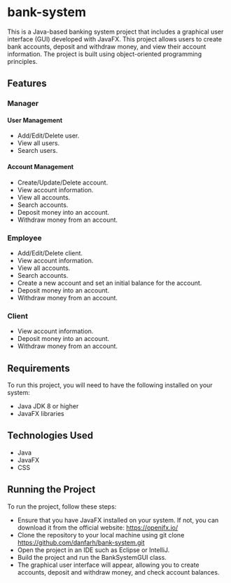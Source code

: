 # bank-system
This is a Java-based banking system project that includes a graphical user interface (GUI) developed with JavaFX. 
This project allows users to create bank accounts, deposit and withdraw money, and view their account information. The project is built using object-oriented programming principles.

## Features
### Manager
#### User Management
- Add/Edit/Delete user.
- View all users.
- Search users.
#### Account Management
- Create/Update/Delete account.
- View account information.
- View all accounts.
- Search accounts.
- Deposit money into an account.
- Withdraw money from an account.
### Employee
- Add/Edit/Delete client.
- View account information.
- View all accounts.
- Search accounts.
- Create a new account and set an initial balance for the account.
- Deposit money into an account.
- Withdraw money from an account.
### Client
- View account information.
- Deposit money into an account.
- Withdraw money from an account.

## Requirements
To run this project, you will need to have the following installed on your system:
- Java JDK 8 or higher
- JavaFX libraries

## Technologies Used
- Java
- JavaFX
- CSS

## Running the Project
To run the project, follow these steps:
- Ensure that you have JavaFX installed on your system. If not, you can download it from the official website: https://openjfx.io/
- Clone the repository to your local machine using git clone https://github.com/danfarh/bank-system.git
- Open the project in an IDE such as Eclipse or IntelliJ.
- Build the project and run the BankSystemGUI class.
- The graphical user interface will appear, allowing you to create accounts, deposit and withdraw money, and check account balances.
